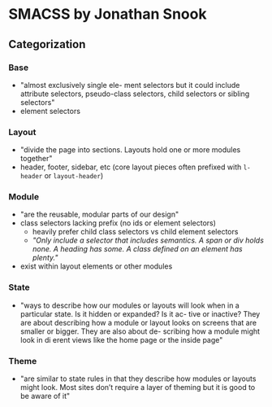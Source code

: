 # SMACSS by Jonathan Snook

## Categorization
### Base
  - "almost exclusively single ele- ment selectors but it could include attribute selectors, pseudo-class selectors, child selectors or sibling selectors"
  - element selectors
### Layout
  - "divide the page into sections. Layouts hold one or more modules together"
  - header, footer, sidebar, etc (core layout pieces often prefixed with `l-header` or `layout-header`)
### Module
  - "are the reusable, modular parts of our design"
  - class selectors lacking prefix (no ids or element selectors)
    - heavily prefer child class selectors vs child element selectors
    - *"Only include a selector that includes semantics. A span or div holds none. A heading has some. A class defined on an element has plenty."*
  - exist within layout elements or other modules
### State
  - "ways to describe how our modules or layouts will look when in a particular state. Is it hidden or expanded? Is it ac- tive or inactive? They are about describing how a module or layout looks on screens that are smaller or bigger. They are also about de- scribing how a module might look in di erent views like the home page or the inside page"
### Theme
  - "are similar to state rules in that they describe how modules or layouts might look. Most sites don’t require a layer of theming but it is good to be aware of it"
